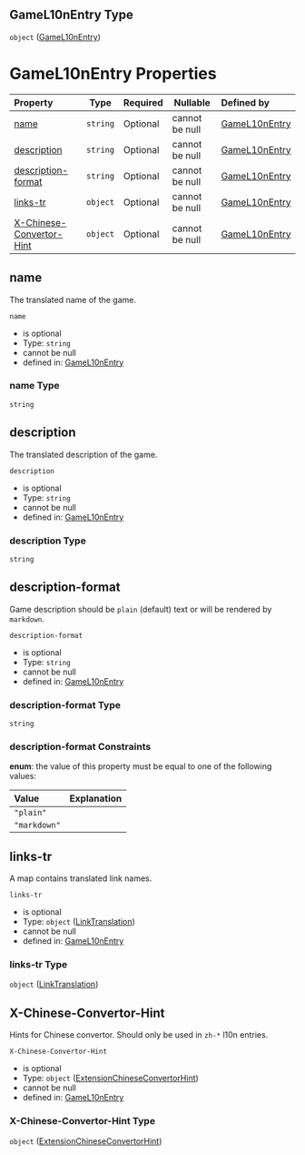 ## GameL10nEntry Type

`object` ([GameL10nEntry](game-l10n.md))

# GameL10nEntry Properties

| Property                                              | Type     | Required | Nullable       | Defined by                                                                                                              |
| :---------------------------------------------------- | -------- | -------- | -------------- | :---------------------------------------------------------------------------------------------------------------------- |
| [name](#name)                                         | `string` | Optional | cannot be null | [GameL10nEntry](game-l10n-properties-name.md "undefined#/properties/name")                                              |
| [description](#description)                           | `string` | Optional | cannot be null | [GameL10nEntry](game-l10n-properties-description.md "undefined#/properties/description")                                |
| [description-format](#description-format)             | `string` | Optional | cannot be null | [GameL10nEntry](game-l10n-properties-description-format.md "undefined#/properties/description-format")                  |
| [links-tr](#links-tr)                                 | `object` | Optional | cannot be null | [GameL10nEntry](game-l10n-properties-linktranslation.md "undefined#/properties/links-tr")                               |
| [X-Chinese-Convertor-Hint](#x-chinese-convertor-hint) | `object` | Optional | cannot be null | [GameL10nEntry](game-l10n-properties-extensionchineseconvertorhint.md "undefined#/properties/X-Chinese-Convertor-Hint") |

## name

The translated name of the game.


`name`

-   is optional
-   Type: `string`
-   cannot be null
-   defined in: [GameL10nEntry](game-l10n-properties-name.md "undefined#/properties/name")

### name Type

`string`

## description

The translated description of the game.


`description`

-   is optional
-   Type: `string`
-   cannot be null
-   defined in: [GameL10nEntry](game-l10n-properties-description.md "undefined#/properties/description")

### description Type

`string`

## description-format

Game description should be `plain` (default) text or will be rendered by `markdown`.


`description-format`

-   is optional
-   Type: `string`
-   cannot be null
-   defined in: [GameL10nEntry](game-l10n-properties-description-format.md "undefined#/properties/description-format")

### description-format Type

`string`

### description-format Constraints

**enum**: the value of this property must be equal to one of the following values:

| Value        | Explanation |
| :----------- | ----------- |
| `"plain"`    |             |
| `"markdown"` |             |

## links-tr

A map contains translated link names.


`links-tr`

-   is optional
-   Type: `object` ([LinkTranslation](game-l10n-properties-linktranslation.md))
-   cannot be null
-   defined in: [GameL10nEntry](game-l10n-properties-linktranslation.md "undefined#/properties/links-tr")

### links-tr Type

`object` ([LinkTranslation](game-l10n-properties-linktranslation.md))

## X-Chinese-Convertor-Hint

Hints for Chinese convertor. Should only be used in `zh-*` l10n entries.


`X-Chinese-Convertor-Hint`

-   is optional
-   Type: `object` ([ExtensionChineseConvertorHint](game-l10n-properties-extensionchineseconvertorhint.md))
-   cannot be null
-   defined in: [GameL10nEntry](game-l10n-properties-extensionchineseconvertorhint.md "undefined#/properties/X-Chinese-Convertor-Hint")

### X-Chinese-Convertor-Hint Type

`object` ([ExtensionChineseConvertorHint](game-l10n-properties-extensionchineseconvertorhint.md))
